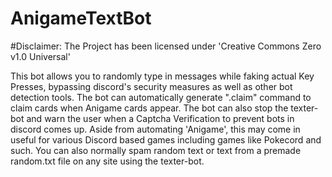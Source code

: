 

# AnigameTextBot
#Disclaimer: The Project has been licensed under 'Creative Commons Zero v1.0 Universal'

This bot allows you to randomly type in messages while faking actual Key Presses, bypassing discord's security measures as well as other bot detection tools.
The bot can automatically generate ".claim" command to claim cards when Anigame cards appear. 
The bot can also stop the texter-bot and warn the user when a Captcha Verification to prevent bots in discord comes up.
Aside from automating 'Anigame', this may come in useful for various Discord based games including games like Pokecord and such.
You can also normally spam random text or text from a premade random.txt file on any site using the texter-bot.
